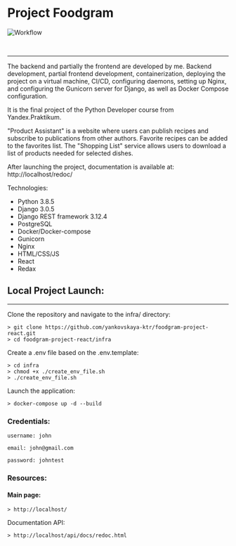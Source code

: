 # Project Foodgram

![Workflow](https://github.com/yankovskaya-ktr/foodgram-project-react/actions/workflows/foodgram_workflow.yml/badge.svg)

<br>

___


The backend and partially the frontend are developed by me. Backend development, partial frontend development, containerization, deploying the project on a virtual machine, CI/CD, configuring daemons, setting up Nginx, and configuring the Gunicorn server for Django, as well as Docker Compose configuration.

It is the final project of the Python Developer course from Yandex.Praktikum.

"Product Assistant" is a website where users can publish recipes and subscribe to publications from other authors. Favorite recipes can be added to the favorites list. The "Shopping List" service allows users to download a list of products needed for selected dishes.

After launching the project, documentation is available at: http://localhost/redoc/

Technologies:
* Python 3.8.5
* Django 3.0.5
* Django REST framework 3.12.4
* PostgreSQL
* Docker/Docker-compose
* Gunicorn
* Nginx
* HTML/CSS/JS
* React
* Redax

## Local Project Launch:
___
Clone the repository and navigate to the infra/ directory:
  
```  
> git clone https://github.com/yankovskaya-ktr/foodgram-project-react.git
> cd foodgram-project-react/infra
``` 

Create a .env file based on the .env.template:

```
> cd infra
> chmod +x ./create_env_file.sh
> ./create_env_file.sh

```
Launch the application:

``` 
> docker-compose up -d --build
``` 
### Credentials:

```username: john```

```email: john@gmail.com```

```password: johntest```


### Resources:

#### Main page:
```
> http://localhost/
```
Documentation API:
```
> http://localhost/api/docs/redoc.html
```
